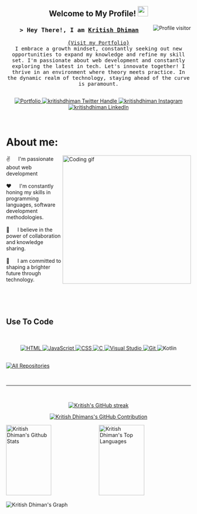 
<h2 align="center">
  Welcome to My Profile!
  <img src="https://media.giphy.com/media/hvRJCLFzcasrR4ia7z/giphy.gif" width="28">
</h2>


<p align="center">
  <a href="https://www.mquare.in><img src="https://readme-typing-svg.herokuapp.com/?lines=Web%20Developer;Always%20learning%20new%20things.;A.I%20Enthusiast!;Code%20Lover!;Tech%20Explorer...&center=true&width=380&height=45"></a>
</p>

<a href="https://komarev.com/ghpvc/?username=kritishdhiman">
  <img align="right" src="https://komarev.com/ghpvc/?username=kritishdhiman&label=Visitors&color=0e75b6&style=flat" alt="Profile visitor" />
</a>

<!-- Intro  -->
<h3 align="center">
        <samp>&gt; Hey There!, I am
                <b><a target="_blank" href="https://github.com/kritishdhiman">Kritish Dhiman</a></b>
        </samp>
</h3>


<p align="center"> 
  <samp>
    <a href="Link Here">{Visit my Portfolio}</a>
    <br>
    I embrace a growth mindset, constantly seeking out new opportunities to expand my knowledge and refine my skill set. I'm passionate about web development and constantly exploring the latest in tech. Let's innovate together! I thrive in an environment where theory meets practice. In the dynamic realm of technology, staying ahead of the curve is paramount.
    <br>
    <br>
  </samp>
</p>

<p align="center">
  <a href="Portfolio Link Here" target="blank">
    <img src="https://img.shields.io/badge/Portfolio-5E3BEE?style=for-the-badge&logo=serverfault&logoColor=white" alt="Portfolio" />
   </a>
 <a href="https://twitter.com/KritishDhiman" target="blank">
  <img src="https://img.shields.io/badge/Twitter-1DA1F2?style=for-the-badge&logo=twitter&logoColor=white" alt="kritishdhiman Twitter Handle" />
 </a>
 <a href="https://www.instagram.com/kritishdhiman/" target="blank">
  <img src="https://img.shields.io/badge/Instagram-E4405F?style=for-the-badge&logo=instagram&logoColor=white" alt="kritishdhiman Instagram" />
 </a>
 <a href="https://www.linkedin.com/in/kritish-dhiman" target="_blank">
  <img src="https://img.shields.io/badge/LinkedIn-0077B5?style=for-the-badge&logo=linkedin&logoColor=white" alt="kritishdhiman LinkedIn"/>
 </a>
</p>
<br />

<!-- About Section -->
 # About me:
 
<p>
 <img align="right" width="350" src="/assets/Coder.gif" alt="Coding gif" />
  
 ✌️ &emsp; I'm passionate about web development <br/><br/>
 ❤️ &emsp; I'm constantly honing my skills in programming languages, software development methodologies.<br/><br/>
 📧 &emsp; I believe in the power of collaboration and knowledge sharing.<br/><br/>
 💬 &emsp; I am committed to shaping a brighter future through technology.<br/><br/>
</p>

<br/>
<br/>

## Use To Code
<br/>
<br/>
<div align="center">
  <a href="https://www.w3.org/html/" target="_blank">
    <img src="https://img.shields.io/badge/HTML5-E34F26?style=for-the-badge&logo=html5&logoColor=white" alt="HTML" />
  </a>
  <a href="https://developer.mozilla.org/en-US/docs/Web/JavaScript" target="_blank">
    <img src="https://img.shields.io/badge/JavaScript-F7DF1E?style=for-the-badge&logo=Javascript&logoColor=white" alt="JavaScript" />
  </a>
  <a href="https://www.w3.org/Style/CSS/Overview.en.html" target="_blank">
    <img src="https://img.shields.io/badge/CSS3-1572B6?style=for-the-badge&logo=css3&logoColor=white" alt="CSS" />
  </a>
</a>
<a href="https://www.learn-c.org/" target="_blank">
  <img src="https://img.shields.io/badge/C-00599C?style=for-the-badge&logo=c&logoColor=white" alt="C" />
</a>
  <a href="https://code.visualstudio.com/" target="_blank">
    <img src="https://img.shields.io/badge/Visual_Studio-0078d7?style=for-the-badge&logo=visual%20studio&logoColor=white" alt="Visual Studio" />
  </a>
  <a href="https://git-scm.com/" target="_blank">
    <img src="https://img.shields.io/badge/Git-F05032?style=for-the-badge&logo=git&logoColor=white" alt="Git" />
  </a>
  <a href="https://kotlinlang.org/" target="_blank"></a>
    <img src="https://img.shields.io/badge/Kotlin-0095D5?style=for-the-badge&logo=kotlin&logoColor=white" alt="Kotlin" />
 
</div>
<br/>

<p align="left">
  <a href="https://github.com/kritishdhiman?tab=repositories" target="_blank"><img alt="All Repositories" title="All Repositories" src="https://img.shields.io/badge/-All%20Repos-2962FF?style=for-the-badge&logo=koding&logoColor=white"/></a>
</p>

<br/>
<hr/>
<br/>

<p align="center">
  <a href="https://github.com/kritishdhiman">
    <img src="https://github-readme-streak-stats.herokuapp.com/?user=kritishdhiman&theme=radical&border=7F3FBF&background=0D1117" alt="Kritish's GitHub streak"/>
  </a>
</p>

<p align="center">
  <a href="https://github.com/kritishdhiman">
    <img src="https://github-profile-summary-cards.vercel.app/api/cards/profile-details?username=kritishdhiman&theme=radical" alt="Kritish Dhimans's GitHub Contribution"/>
  </a>
</p>

<a> 
    <a href="https://github.com/kritishdhiman"><img alt="Kritish Dhiman's Github Stats" src="https://denvercoder1-github-readme-stats.vercel.app/api?username=kritishdhiman&show_icons=true&count_private=true&theme=react&border_color=7F3FBF&bg_color=0D1117&title_color=F85D7F&icon_color=F8D866" height="192px" width="49.5%"/></a>
  <a href="https://github.com/kritishdhiman"><img alt="Kritish Dhiman's Top Languages" src="https://denvercoder1-github-readme-stats.vercel.app/api/top-langs/?username=kritishdhiman&langs_count=8&layout=compact&theme=react&border_color=7F3FBF&bg_color=0D1117&title_color=F85D7F&icon_color=F8D866" height="192px" width="49.5%"/></a>
  <br/>
</a>


![Kritish Dhiman's Graph](https://github-readme-activity-graph.vercel.app/graph?username=kritishdhiman&custom_title=Kritish%20Dhiman's%20GitHub%20Activity%20Graph&bg_color=0D1117&color=7F3FBF&line=7F3FBF&point=7F3FBF&area_color=FFFFFF&title_color=FFFFFF&area=true)
<!-- Made by your Friend -->
